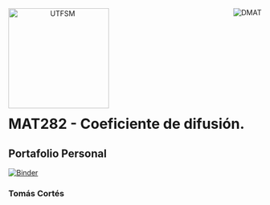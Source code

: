 <header>
<img src="https://upload.wikimedia.org/wikipedia/commons/4/47/Logo_UTFSM.png" width=200 alt="UTFSM" align="left"/>
<img src="./images/dmat.png" alt="DMAT" align="right"/>
</header>
</br></br></br></br></br>

</br>
</br>

# MAT282 -  Coeficiente de difusión.

## Portafolio Personal

[![Binder](https://mybinder.org/badge_logo.svg)](https://mybinder.org/v2/gh/tomcort/tomcort/Recovering-Diffusion-Coefficient-PDE-Aproach/master?urlpath=lab)

### Tomás Cortés



